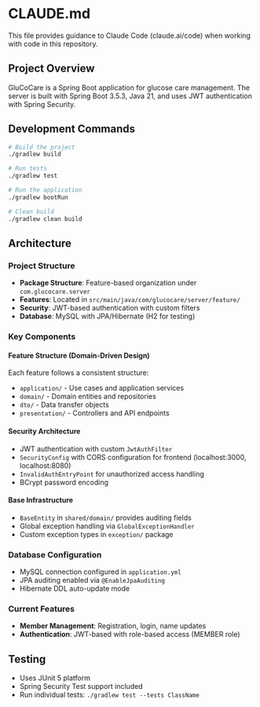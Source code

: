 # CLAUDE.md

This file provides guidance to Claude Code (claude.ai/code) when working with code in this repository.

## Project Overview

GluCoCare is a Spring Boot application for glucose care management. The server is built with Spring Boot 3.5.3, Java 21, and uses JWT authentication with Spring Security.

## Development Commands

```bash
# Build the project
./gradlew build

# Run tests
./gradlew test

# Run the application
./gradlew bootRun

# Clean build
./gradlew clean build
```

## Architecture

### Project Structure
- **Package Structure**: Feature-based organization under `com.glucocare.server`
- **Features**: Located in `src/main/java/com/glucocare/server/feature/`
- **Security**: JWT-based authentication with custom filters
- **Database**: MySQL with JPA/Hibernate (H2 for testing)

### Key Components

#### Feature Structure (Domain-Driven Design)
Each feature follows a consistent structure:
- `application/` - Use cases and application services
- `domain/` - Domain entities and repositories
- `dto/` - Data transfer objects
- `presentation/` - Controllers and API endpoints

#### Security Architecture
- JWT authentication with custom `JwtAuthFilter`
- `SecurityConfig` with CORS configuration for frontend (localhost:3000, localhost:8080)
- `InvalidAuthEntryPoint` for unauthorized access handling
- BCrypt password encoding

#### Base Infrastructure
- `BaseEntity` in `shared/domain/` provides auditing fields
- Global exception handling via `GlobalExceptionHandler`
- Custom exception types in `exception/` package

### Database Configuration
- MySQL connection configured in `application.yml`
- JPA auditing enabled via `@EnableJpaAuditing`
- Hibernate DDL auto-update mode

### Current Features
- **Member Management**: Registration, login, name updates
- **Authentication**: JWT-based with role-based access (MEMBER role)

## Testing
- Uses JUnit 5 platform
- Spring Security Test support included
- Run individual tests: `./gradlew test --tests ClassName`